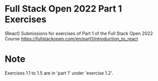 # Full Stack Open 2022 Part 1 Exercises
(React) Submissions for exercises of Part 1 of the Full Stack Open 2022 Course
https://fullstackopen.com/en/part1/introduction_to_react

# Note 
Exercises 1.1 to 1.5 are in 'part 1' under 'exercise 1.2'. 
